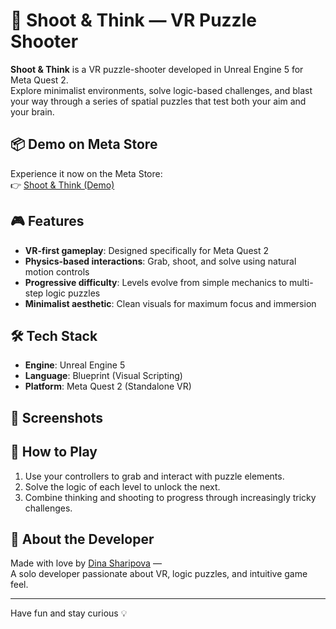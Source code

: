 # 🔫 Shoot & Think — VR Puzzle Shooter

**Shoot & Think** is a VR puzzle-shooter developed in Unreal Engine 5 for Meta Quest 2.  
Explore minimalist environments, solve logic-based challenges, and blast your way through a series of spatial puzzles that test both your aim and your brain.

## 📦 Demo on Meta Store
Experience it now on the Meta Store:  
👉 [Shoot & Think (Demo)](https://www.meta.com/experiences/shoot-think-demo/7335609719895874/)

## 🎮 Features
- **VR-first gameplay**: Designed specifically for Meta Quest 2
- **Physics-based interactions**: Grab, shoot, and solve using natural motion controls
- **Progressive difficulty**: Levels evolve from simple mechanics to multi-step logic puzzles
- **Minimalist aesthetic**: Clean visuals for maximum focus and immersion

## 🛠 Tech Stack
- **Engine**: Unreal Engine 5
- **Language**: Blueprint (Visual Scripting)
- **Platform**: Meta Quest 2 (Standalone VR)

## 📸 Screenshots


## 🚀 How to Play
1. Use your controllers to grab and interact with puzzle elements.
2. Solve the logic of each level to unlock the next.
3. Combine thinking and shooting to progress through increasingly tricky challenges.

## 🧠 About the Developer
Made with love by [Dina Sharipova](https://sha-ridi.github.io) —  
A solo developer passionate about VR, logic puzzles, and intuitive game feel.

---

Have fun and stay curious 💡  
